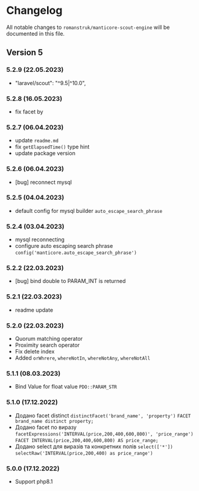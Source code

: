 # Changelog

All notable changes to `romanstruk/manticore-scout-engine` will be documented in this file.

## Version 5

### 5.2.9 (22.05.2023)
- "laravel/scout": "^9.5|^10.0",

### 5.2.8 (16.05.2023)
- fix facet by

### 5.2.7 (06.04.2023)
- update `readme.md`
- fix `getElapsedTime()` type hint
- update package version

### 5.2.6 (06.04.2023)
- [bug] reconnect mysql

### 5.2.5 (04.04.2023)
- default config for mysql builder `auto_escape_search_phrase`

### 5.2.4 (03.04.2023)
- mysql reconnecting
- configure auto escaping search phrase `config('manticore.auto_escape_search_phrase')`

### 5.2.2 (22.03.2023)
- [bug] bind double to PARAM_INT is returned

### 5.2.1 (22.03.2023)
- readme update

### 5.2.0 (22.03.2023)
- Quorum matching operator
- Proximity search operator
- Fix delete index
- Added `orWhrere`, `whereNotIn`, `whereNotAny`, `whereNotAll`

### 5.1.1 (08.03.2023)
- Bind Value for float value `PDO::PARAM_STR`

### 5.1.0 (17.12.2022)
- Додано facet distinct `distinctFacet('brand_name', 'property')` `FACET brand_name distinct property;`
- Додано facet по виразу `facetExpressions('INTERVAL(price,200,400,600,800)', 'price_range')` `FACET INTERVAL(price,200,400,600,800) AS price_range;`
- Додано select для виразів та конкретних полів `select(['*'])` `selectRaw('INTERVAL(price,200,400) as price_range')`

### 5.0.0 (17.12.2022)
- Support php8.1
